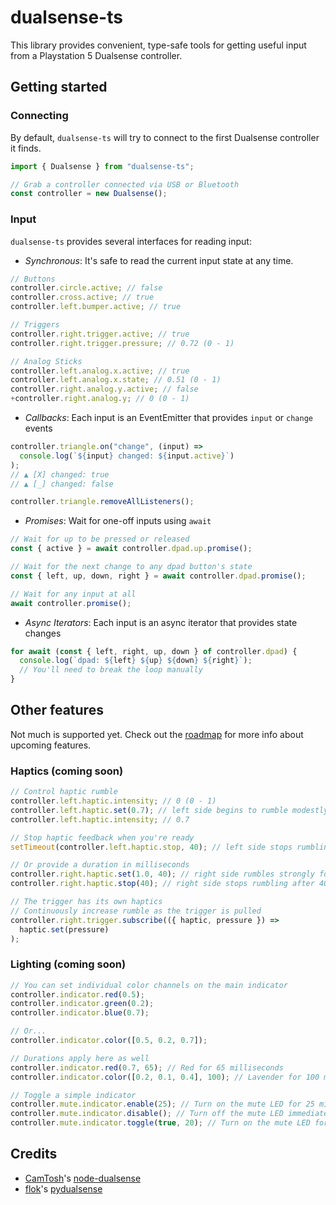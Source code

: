 # dualsense-ts

This library provides convenient, type-safe tools for getting useful input from a Playstation 5 Dualsense controller.

## Getting started

### Connecting

By default, `dualsense-ts` will try to connect to the first Dualsense controller it finds.

```typescript
import { Dualsense } from "dualsense-ts";

// Grab a controller connected via USB or Bluetooth
const controller = new Dualsense();
```

### Input

`dualsense-ts` provides several interfaces for reading input:

- _Synchronous_: It's safe to read the current input state at any time.

```typescript
// Buttons
controller.circle.active; // false
controller.cross.active; // true
controller.left.bumper.active; // true

// Triggers
controller.right.trigger.active; // true
controller.right.trigger.pressure; // 0.72 (0 - 1)

// Analog Sticks
controller.left.analog.x.active; // true
controller.left.analog.x.state; // 0.51 (0 - 1)
controller.right.analog.y.active; // false
+controller.right.analog.y; // 0 (0 - 1)
```

- _Callbacks_: Each input is an EventEmitter that provides `input` or `change` events

```typescript
controller.triangle.on("change", (input) =>
  console.log(`${input} changed: ${input.active}`)
);
// ▲ [X] changed: true
// ▲ [_] changed: false

controller.triangle.removeAllListeners();
```

- _Promises_: Wait for one-off inputs using `await`

```typescript
// Wait for up to be pressed or released
const { active } = await controller.dpad.up.promise();

// Wait for the next change to any dpad button's state
const { left, up, down, right } = await controller.dpad.promise();

// Wait for any input at all
await controller.promise();
```

- _Async Iterators_: Each input is an async iterator that provides state changes

```typescript
for await (const { left, right, up, down } of controller.dpad) {
  console.log(`dpad: ${left} ${up} ${down} ${right}`);
  // You'll need to break the loop manually
}
```

## Other features

Not much is supported yet. Check out the [roadmap](./ROADMAP.md) for more info about upcoming features.

### Haptics (coming soon)

```typescript
// Control haptic rumble
controller.left.haptic.intensity; // 0 (0 - 1)
controller.left.haptic.set(0.7); // left side begins to rumble modestly
controller.left.haptic.intensity; // 0.7

// Stop haptic feedback when you're ready
setTimeout(controller.left.haptic.stop, 40); // left side stops rumbling after 40 milliseconds

// Or provide a duration in milliseconds
controller.right.haptic.set(1.0, 40); // right side rumbles strongly for 40 milliseconds
controller.right.haptic.stop(40); // right side stops rumbling after 40 milliseconds

// The trigger has its own haptics
// Continuously increase rumble as the trigger is pulled
controller.right.trigger.subscribe(({ haptic, pressure }) =>
  haptic.set(pressure)
);
```

### Lighting (coming soon)

```typescript
// You can set individual color channels on the main indicator
controller.indicator.red(0.5);
controller.indicator.green(0.2);
controller.indicator.blue(0.7);

// Or...
controller.indicator.color([0.5, 0.2, 0.7]);

// Durations apply here as well
controller.indicator.red(0.7, 65); // Red for 65 milliseconds
controller.indicator.color([0.2, 0.1, 0.4], 100); // Lavender for 100 milliseconds

// Toggle a simple indicator
controller.mute.indicator.enable(25); // Turn on the mute LED for 25 milliseconds
controller.mute.indicator.disable(); // Turn off the mute LED immediately
controller.mute.indicator.toggle(true, 20); // Turn on the mute LED for 20 milliseconds
```

## Credits

- [CamTosh](https://github.com/CamTosh)'s [node-dualsense](https://github.com/CamTosh/node-dualsense)
- [flok](https://github.com/flok)'s [pydualsense](https://github.com/flok/pydualsense)

